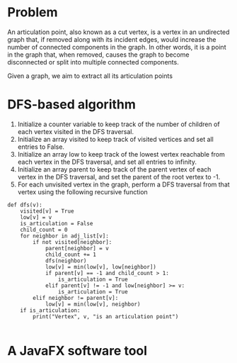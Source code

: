 # Problem

An articulation point, also known as a cut vertex, is a vertex in an undirected graph that, if removed along with its incident edges, would increase the number of connected components in the graph. In other words, it is a point in the graph that, when removed, causes the graph to become disconnected or split into multiple connected components.

Given a graph, we aim to extract all its articulation points

# DFS-based algorithm

1. Initialize a counter variable to keep track of the number of children of each vertex visited in the DFS traversal.
2. Initialize an array visited to keep track of visited vertices and set all entries to False.
3. Initialize an array low to keep track of the lowest vertex reachable from each vertex in the DFS traversal, and set all entries to infinity.
4. Initialize an array parent to keep track of the parent vertex of each vertex in the DFS traversal, and set the parent of the root vertex to -1.
5. For each unvisited vertex in the graph, perform a DFS traversal from that vertex using the following recursive function

```
def dfs(v):
    visited[v] = True
    low[v] = v
    is_articulation = False
    child_count = 0
    for neighbor in adj_list[v]:
        if not visited[neighbor]:
            parent[neighbor] = v
            child_count += 1
            dfs(neighbor)
            low[v] = min(low[v], low[neighbor])
            if parent[v] == -1 and child_count > 1:
                is_articulation = True
            elif parent[v] != -1 and low[neighbor] >= v:
                is_articulation = True
        elif neighbor != parent[v]:
            low[v] = min(low[v], neighbor)
    if is_articulation:
        print("Vertex", v, "is an articulation point")
        
```


# A JavaFX software tool

